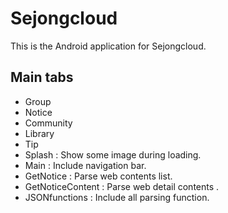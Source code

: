 # Sejongcloud #

This is the Android application for Sejongcloud.

## Main tabs ##
* Group 
* Notice 
* Community 
* Library 
* Tip 
* Splash : Show some image during loading.
* Main : Include navigation bar.
* GetNotice : Parse web contents list.
* GetNoticeContent : Parse web detail contents .
* JSONfunctions : Include all parsing function.